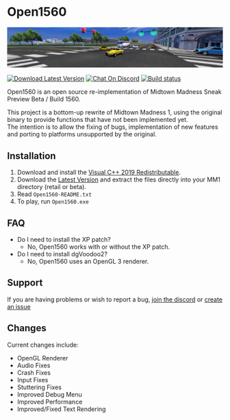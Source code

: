 # Open1560

![Preview](extra/preview.png)

[![Download Latest Version](https://img.shields.io/badge/download-latest-brightgreen?logo=data%3Aimage%2Fsvg%2Bxml%3Bbase64%2CPHN2ZyB4bWxucz0iaHR0cDovL3d3dy53My5vcmcvMjAwMC9zdmciIGhlaWdodD0iMjQiIHdpZHRoPSIyNCI%2BPHBhdGggZmlsbD0iIzRjMSIgZD0iTTUgMjBoMTR2LTJINXYyek0xOSA5aC00VjNIOXY2SDVsNyA3IDctN3oiLz48L3N2Zz4%3D)](https://ci.appveyor.com/api/projects/0x1F9F1/Open1560/artifacts/build/Open1560.zip?branch=master)
[![Chat On Discord](https://img.shields.io/discord/239900961731117059?color=7289DA&logo=discord)](https://discord.gg/HHZz27sFEH)
[![Build status](https://ci.appveyor.com/api/projects/status/qiyykgn9vb6kk9mj/branch/master?svg=true)](https://ci.appveyor.com/project/0x1F9F1/Open1560/branch/master)

Open1560 is an open source re-implementation of Midtown Madness Sneak Preview Beta / Build 1560.

This project is a bottom-up rewrite of Midtown Madness 1, using the original binary to provide functions that have not been implemented yet.<br/>
The intention is to allow the fixing of bugs, implementation of new features and porting to platforms unsupported by the original.<br/>

## Installation
1. Download and install the [Visual C++ 2019 Redistributable](https://aka.ms/vs/16/release/vc_redist.x86.exe).
2. Download the [Latest Version](https://ci.appveyor.com/api/projects/0x1F9F1/Open1560/artifacts/build/Open1560.zip?branch=master) and extract the files directly into your MM1 directory (retail or beta).
3. Read `Open1560-README.txt`
4. To play, run `Open1560.exe`

## FAQ
* Do I need to install the XP patch?
    * No, Open1560 works with or without the XP patch.
* Do I need to install dgVoodoo2?
    * No, Open1560 uses an OpenGL 3 renderer.

## Support
If you are having problems or wish to report a bug, [join the discord](https://discord.gg/HHZz27sFEH) or [create an issue](https://github.com/0x1F9F1/Open1560/issues/new)

## Changes
Current changes include:
* OpenGL Renderer
* Audio Fixes
* Crash Fixes
* Input Fixes
* Stuttering Fixes
* Improved Debug Menu
* Improved Performance
* Improved/Fixed Text Rendering

